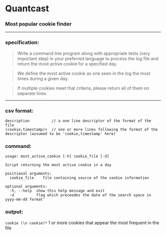# Quantcast
### Most popular cookie finder

---

### specification:

> Write a command line program along with appropriate tests (very important step) in your preferred language to process the log file and return the most active cookie for a specified day.

> We define the most active cookie as one seen in the log the most times during a given day.

> If multiple cookies meet that criteria, please return all of them on separate lines.

---

### csv format:

```
description          // a one line descriptor of the format of the file
(cookie,timestamp)+  // one or more lines following the format of the descriptor (assumed to be 'cookie,timestamp' here)
```

### command:

```
usage: most_active_cookie [-h] cookie_file [-d]

Script returning the most active cookie in a day

positional arguments:
  cookie_file    file containing source of the cookie information

optional arguments:
  -h, --help  show this help message and exit
  -d          flag which preceedes the date of the search space in yyyy-mm-dd format'
```

### output:

`cookie (\n cookie)*` 1 or more cookies that appear the most frequent in the file